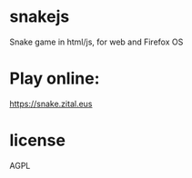snakejs
=======

Snake game in html/js, for web and Firefox OS

Play online:
============

https://snake.zital.eus

license
=======
AGPL
